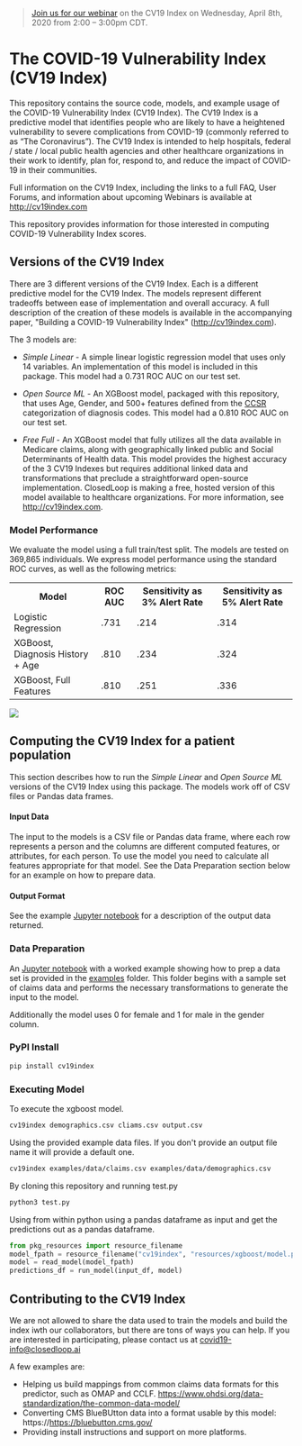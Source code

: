 > [Join us for our webinar](https://closedloop.ai/cv19index-webinar) on the CV19 Index on Wednesday, April 8th, 2020 from 2:00 – 3:00pm CDT.

# The COVID-19 Vulnerability Index (CV19 Index)

This repository contains the source code, models, and example usage of the COVID-19 Vulnerability Index (CV19 Index).  The CV19 Index is a predictive model that identifies people who are likely to have a heightened vulnerability to severe complications from COVID-19 (commonly referred to as “The Coronavirus”).  The CV19 Index is intended to help hospitals, federal / state / local public health agencies and other healthcare organizations in their work to identify, plan for, respond to, and reduce the impact of COVID-19 in their communities.

Full information on the CV19 Index, including the links to a full FAQ, User Forums, and information about upcoming Webinars is available at http://cv19index.com

This repository provides information for those interested in computing COVID-19 Vulnerability Index scores.

## Versions of the CV19 Index

There are 3 different versions of the CV19 Index.  Each is a different predictive model for the CV19 Index.  The models represent different tradeoffs between ease of implementation and overall accuracy.  A full description of the creation of these models is available in the accompanying paper, "Building a COVID-19 Vulnerability Index" (http://cv19index.com).

The 3 models are:

* _Simple Linear_ - A simple linear logistic regression model that uses only 14 variables.  An implementation of this model is included in this package.  This model had a 0.731 ROC AUC on our test set.

* _Open Source ML_ - An XGBoost model, packaged with this repository, that uses Age, Gender, and 500+ features defined from the [CCSR](https://www.hcup-us.ahrq.gov/toolssoftware/ccsr/ccs_refined.jsp)  categorization of diagnosis codes.  This model had a 0.810 ROC AUC on our test set.

* _Free Full_ - An XGBoost model that fully utilizes all the data available in Medicare claims, along with geographically linked public and Social Determinants of Health data.  This model provides the highest accuracy of the 3 CV19 Indexes but requires additional linked data and transformations that preclude a straightforward open-source implementation.  ClosedLoop is making a free, hosted version of this model available to healthcare organizations.  For more information, see http://cv19index.com.

### Model Performance
We evaluate the model using a full train/test split.  The models are tested on 369,865 individuals.  We express model performance using the standard ROC curves, as well as the following metrics:
<table style="width:100%">
  <tr>
    <th>Model</th>
    <th>ROC AUC</th>
    <th>Sensitivity as 3% Alert Rate</th>
    <th>Sensitivity as 5% Alert Rate</th>
  </tr>
  <tr>
    <td>Logistic Regression</td>
    <td>.731</td>
    <td>.214</td>
    <td>.314</td>
  </tr>
  <tr>
    <td>XGBoost, Diagnosis History + Age</td>
    <td>.810</td>
    <td>.234</td>
    <td>.324</td>
  </tr>
  <tr>
    <td>XGBoost, Full Features</td>
    <td>.810</td>
    <td>.251</td>
    <td>.336</td>
  </tr>
</table>

<img src="./img/roc.png" />


## Computing the CV19 Index for a patient population

This section describes how to run the _Simple Linear_ and _Open Source ML_ versions of the CV19 Index using this package.  The models work off of CSV files or Pandas data frames.

#### Input Data

The input to the models is a CSV file or Pandas data frame, where each row represents a person and the columns are different computed features, or attributes, for each person.  To use the model you need to calculate all features appropriate for that model.    See the Data Preparation section below for an example on how to prepare data.

#### Output Format

See the example [Jupyter notebook](examples/Tutorial.ipynb) for a description of the output data returned.

### Data Preparation

An [Jupyter notebook](examples/Tutorial.ipynb) with a worked example showing how to prep a data set is provided in the [examples](examples) folder.  This folder begins with a sample set of claims data and performs the necessary transformations to generate the input to the model.

Additionally the model uses 0 for female and 1 for male in the gender column.

### PyPI Install

```bash
pip install cv19index
```

### Executing Model

To execute the xgboost model.

```bash
cv19index demographics.csv cliams.csv output.csv
```

Using the provided example data files. If you don't provide an output file name it will provide a default one. 

```bash
cv19index examples/data/claims.csv examples/data/demographics.csv
```

By cloning this repository and running test.py

```bash
python3 test.py
```

Using from within python using a pandas dataframe as input and get the predictions out as a pandas dataframe.

```python
from pkg_resources import resource_filename
model_fpath = resource_filename("cv19index", "resources/xgboost/model.pickle")
model = read_model(model_fpath)
predictions_df = run_model(input_df, model)
```

## Contributing to the CV19 Index

We are not allowed to share the data used to train the models and build the index iwth our collaborators, but there are tons of ways you can help.  If you are interested in participating, please contact us at covid19-info@closedloop.ai  

A few examples are:
* Helping us build mappings from common claims data formats for this predictor, such as OMAP and CCLF.  https://www.ohdsi.org/data-standardization/the-common-data-model/
* Converting CMS BlueBUtton data into a format usable by this model: https://https://bluebutton.cms.gov/  
* Providing install instructions and support on more platforms.


